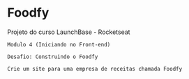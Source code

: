 # Foodfy
 Projeto do curso LaunchBase - Rocketseat

    Modulo 4 (Iniciando no Front-end)

    Desafio: Construindo o Foodfy
    
    Crie um site para uma empresa de receitas chamada Foodfy